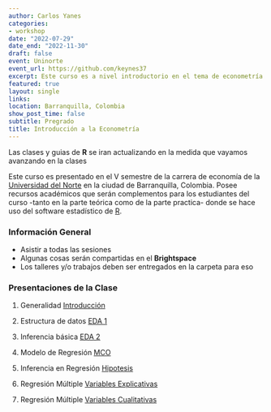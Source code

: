 ```yaml
---
author: Carlos Yanes
categories:
- workshop
date: "2022-07-29"
date_end: "2022-11-30"
draft: false
event: Uninorte
event_url: https://github.com/keynes37
excerpt: Este curso es a nivel introductorio en el tema de econometría
featured: true
layout: single
links:
location: Barranquilla, Colombia
show_post_time: false
subtitle: Pregrado
title: Introducción a la Econometría
---
```


Las clases y guias de **R** se iran actualizando en la medida que vayamos avanzando en la clases

Este curso es presentado en el V semestre de la carrera de economía de la [Universidad del Norte](https://www.uninorte.edu.co/) en la ciudad de Barranquilla, Colombia. Posee recursos académicos que serán complementos para los estudiantes del curso -tanto en la parte teórica como de la parte practica- donde se hace uso del software estadístico de [R](https://www.r-project.org/).

### Información General ###

* Asistir a todas las sesiones
* Algunas cosas serán compartidas en el **Brightspace**
* Los talleres y/o trabajos deben ser entregados en la carpeta para eso

### Presentaciones de la Clase ###

1. Generalidad [Introducción](https://bb.githack.com/Keynes37/econometria-i/raw/main/Class/Clase%2001%20intro/Clase1Econ.html)

2. Estructura de datos [EDA 1](https://bb.githack.com/Keynes37/econometria-i/raw/main/Class/Clase%2002%20EDA/Clase-EDA.html)

3. Inferencia básica [EDA 2](https://bb.githack.com/Keynes37/econometria-i/raw/main/Class/Clase%2003%20EDA/Clase-03-EDAII.html)

4. Modelo de Regresión [MCO](https://bb.githack.com/Keynes37/econometria-i/raw/main/Class/Clase%2004%20MCO/Clase04.html)

5. Inferencia en Regresión [Hipotesis](https://bb.githack.com/Keynes37/econometria-i/raw/main/Class/Clase%2005%20MCO%20INF/Clase05.html)

6. Regresión Múltiple [Variables Explicativas](https://bb.githack.com/Keynes37/econometria-i/raw/main/Class/Clase%2006%20REG%20MULT/Class06.html)

7. Regresión Múltiple [Variables Cualitativas](https://bb.githack.com/Keynes37/econometria-i/raw/main/Class/Clase%2007%20VarCual/Class07.html)
